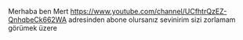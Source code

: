 Merhaba ben Mert
https://www.youtube.com/channel/UCfhtrQzEZ-QnhqbeCk662WA adresinden abone olursanız sevinirim sizi zorlamam görümek üzere
